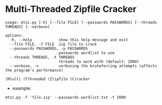 # Multi-Threaded Zipfile Cracker #


```
usage: mtzc.py [-h] [--file FILE] [--passwords PASSWORDS] [--threads THREADS] [--verbose]

options:
  -h, --help            show this help message and exit
  --file FILE, -f FILE  zip file to crack
  --passwords PASSWORDS, -p PASSWORDS
                        passwords wordlist to use
  --threads THREADS, -t THREADS
                        threads to work with (default: 2000)
  --verbose, -v         verbosing the bruteforcing attempts (affects the program's performance)

(M)ulti (T)hreaded (Z)ipfile (C)racker
```

- example:

`mtzc.py -f 'file.zip' --passwords wordlist.txt -t 2000`